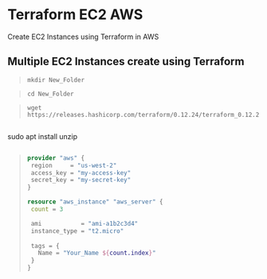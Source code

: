 # Terraform EC2 AWS
 Create EC2 Instances using Terraform in AWS

 ## Multiple EC2 Instances create using Terraform
 
>```
>mkdir New_Folder
>```

>```
>cd New_Folder
>```

> ```
> wget https://releases.hashicorp.com/terraform/0.12.24/terraform_0.12.24_linux_amd64.zip
> ```

>```
sudo apt install unzip
>```


> ```terraform
> provider "aws" {
>  region     = "us-west-2"
>  access_key = "my-access-key"
>  secret_key = "my-secret-key"
>}
>
>resource "aws_instance" "aws_server" {
>  count = 3
>
>  ami           = "ami-a1b2c3d4"
>  instance_type = "t2.micro"
>  
>  tags = {
>    Name = "Your_Name ${count.index}"
>  }
>}
> ```